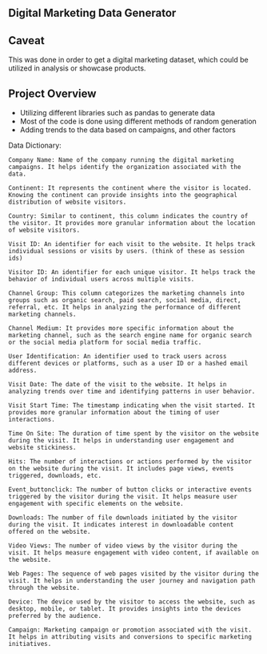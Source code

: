 Digital Marketing Data Generator
------------------------------------------------------------
Caveat 
----
This was done in order to get a digital marketing dataset, which could be utilized in analysis or showcase products. 

Project Overview
---
* Utilizing different libraries such as pandas to generate data
* Most of the code is done using different methods of random generation
* Adding trends to the data based on campaigns, and other factors




Data Dictionary:

    Company Name: Name of the company running the digital marketing campaigns. It helps identify the organization associated with the data.

    Continent: It represents the continent where the visitor is located. Knowing the continent can provide insights into the geographical distribution of website visitors.

    Country: Similar to continent, this column indicates the country of the visitor. It provides more granular information about the location of website visitors.

    Visit ID: An identifier for each visit to the website. It helps track individual sessions or visits by users. (think of these as session ids)

    Visitor ID: An identifier for each unique visitor. It helps track the behavior of individual users across multiple visits.

    Channel Group: This column categorizes the marketing channels into groups such as organic search, paid search, social media, direct, referral, etc. It helps in analyzing the performance of different marketing channels.

    Channel Medium: It provides more specific information about the marketing channel, such as the search engine name for organic search or the social media platform for social media traffic.

    User Identification: An identifier used to track users across different devices or platforms, such as a user ID or a hashed email address.

    Visit Date: The date of the visit to the website. It helps in analyzing trends over time and identifying patterns in user behavior.

    Visit Start Time: The timestamp indicating when the visit started. It provides more granular information about the timing of user interactions.

    Time On Site: The duration of time spent by the visitor on the website during the visit. It helps in understanding user engagement and website stickiness.

    Hits: The number of interactions or actions performed by the visitor on the website during the visit. It includes page views, events triggered, downloads, etc.

    Event_buttonclick: The number of button clicks or interactive events triggered by the visitor during the visit. It helps measure user engagement with specific elements on the website.

    Downloads: The number of file downloads initiated by the visitor during the visit. It indicates interest in downloadable content offered on the website.

    Video Views: The number of video views by the visitor during the visit. It helps measure engagement with video content, if available on the website.

    Web Pages: The sequence of web pages visited by the visitor during the visit. It helps in understanding the user journey and navigation path through the website.

    Device: The device used by the visitor to access the website, such as desktop, mobile, or tablet. It provides insights into the devices preferred by the audience.

    Campaign: Marketing campaign or promotion associated with the visit. It helps in attributing visits and conversions to specific marketing initiatives.
